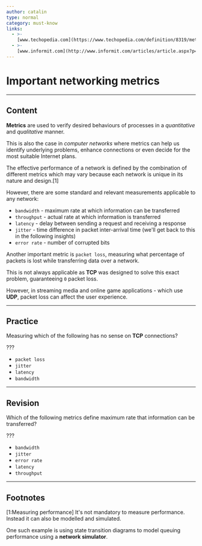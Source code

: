 ```yaml
---
author: catalin
type: normal
category: must-know
links:
  - >-
    [www.techopedia.com](https://www.techopedia.com/definition/8319/metric-networking){website}
  - >-
    [www.informit.com](http://www.informit.com/articles/article.aspx?p=26129&seqNum=7){website}
---
```


# Important networking metrics


---

## Content

**Metrics** are used to verify desired behaviours of processes in a *quantitative* and *qualitative* manner.

This is also the case in *computer networks* where metrics can help us identify underlying problems, enhance connections or even decide for the most suitable Internet plans.

The effective performance of a network is defined by the combination of different metrics which may vary because each network is unique in its nature and design.[1]

However, there are some standard and relevant measurements applicable to any network:

- `bandwidth` - maximum rate at which information can be transferred
- `throughput` - actual rate at which information is transferred
- `latency` - delay between sending a request and receiving a response
- `jitter` - time difference in packet inter-arrival time (we'll get back to this in the following insights)
- `error rate` - number of corrupted bits

Another important metric is `packet loss`, measuring what percentage of packets is lost while transferring data over a network.

This is not always applicable as **TCP** was designed to solve this exact problem, guaranteeing `0` packet loss.

However, in streaming media and online game applications - which use **UDP**, packet loss can affect the user experience.


---

## Practice

Measuring which of the following has no sense on **TCP** connections?

???

- `packet loss`
- `jitter`
- `latency`
- `bandwidth`


---

## Revision

Which of the following metrics define maximum rate that information can be transferred?

???

- `bandwidth`
- `jitter`
- `error rate`
- `latency`
- `throughput`


---

## Footnotes

[1:Measuring performance]
It's not mandatory to measure performance. Instead it can also be modelled and simulated.

One such example is using state transition diagrams to model queuing performance using a **network simulator**.
 
